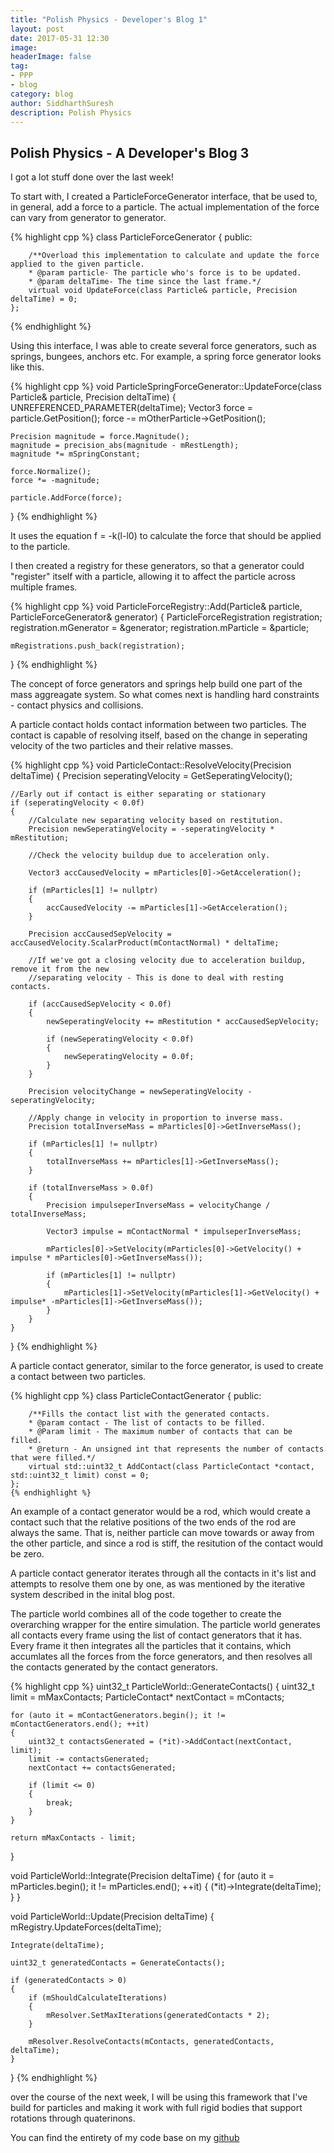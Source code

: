 ```yaml
---
title: "Polish Physics - Developer's Blog 1"
layout: post
date: 2017-05-31 12:30
image:
headerImage: false
tag: 
- PPP
- blog
category: blog
author: SiddharthSuresh
description: Polish Physics
---
```



## Polish Physics - A Developer's Blog 3


I got a lot stuff done over the last week!

To start with, I created a ParticleForceGenerator interface, that be used to, in general, add a force to a particle. The actual implementation of the force can vary from generator to generator.

{% highlight cpp %}
	class ParticleForceGenerator
	{
	public:

		/**Overload this implementation to calculate and update the force applied to the given particle.
		* @param particle- The particle who's force is to be updated.
		* @param deltaTime- The time since the last frame.*/
		virtual void UpdateForce(class Particle& particle, Precision deltaTime) = 0;
	};
{% endhighlight %}

Using this interface, I was able to create several force generators, such as springs, bungees, anchors etc. For example, a spring force generator looks like this.

{% highlight cpp %}
void ParticleSpringForceGenerator::UpdateForce(class Particle& particle, Precision deltaTime)
{
	UNREFERENCED_PARAMETER(deltaTime);
	Vector3 force = particle.GetPosition();
	force -= mOtherParticle->GetPosition();

	Precision magnitude = force.Magnitude();
	magnitude = precision_abs(magnitude - mRestLength);
	magnitude *= mSpringConstant;

	force.Normalize();
	force *= -magnitude;

	particle.AddForce(force);
}
{% endhighlight %}

It uses the equation f = -k(l-l0) to calculate the force that should be applied to the particle.

I then created a registry for these generators, so that a generator could "register" itself with a particle, allowing it to affect the particle across multiple frames.

{% highlight cpp %}
void ParticleForceRegistry::Add(Particle& particle, ParticleForceGenerator& generator)
{
	ParticleForceRegistration registration;
	registration.mGenerator = &generator;
	registration.mParticle = &particle;

	mRegistrations.push_back(registration);
}
{% endhighlight %}

The concept of force generators and springs help build one part of the mass aggreagate system. So what comes next is handling hard constraints - contact physics and collisions.

A particle contact holds contact information between two particles. The contact is capable of resolving itself, based on the change in seperating velocity of the two particles and their relative masses.

{% highlight cpp %}
void ParticleContact::ResolveVelocity(Precision deltaTime)
{
	Precision seperatingVelocity = GetSeperatingVelocity();

	//Early out if contact is either separating or stationary
	if (seperatingVelocity < 0.0f)
	{
		//Calculate new separating velocity based on restitution.
		Precision newSeperatingVelocity = -seperatingVelocity * mRestitution;

		//Check the velocity buildup due to acceleration only.

		Vector3 accCausedVelocity = mParticles[0]->GetAcceleration();

		if (mParticles[1] != nullptr)
		{
			accCausedVelocity -= mParticles[1]->GetAcceleration();
		}

		Precision accCausedSepVelocity = accCausedVelocity.ScalarProduct(mContactNormal) * deltaTime;

		//If we've got a closing velocity due to acceleration buildup, remove it from the new
		//separating velocity - This is done to deal with resting contacts.

		if (accCausedSepVelocity < 0.0f)
		{
			newSeperatingVelocity += mRestitution * accCausedSepVelocity;

			if (newSeperatingVelocity < 0.0f)
			{
				newSeperatingVelocity = 0.0f;
			}
		}

		Precision velocityChange = newSeperatingVelocity - seperatingVelocity;

		//Apply change in velocity in proportion to inverse mass.
		Precision totalInverseMass = mParticles[0]->GetInverseMass();

		if (mParticles[1] != nullptr)
		{
			totalInverseMass += mParticles[1]->GetInverseMass();
		}

		if (totalInverseMass > 0.0f)
		{
			Precision impulseperInverseMass = velocityChange / totalInverseMass;

			Vector3 impulse = mContactNormal * impulseperInverseMass;

			mParticles[0]->SetVelocity(mParticles[0]->GetVelocity() + impulse * mParticles[0]->GetInverseMass());

			if (mParticles[1] != nullptr)
			{
				mParticles[1]->SetVelocity(mParticles[1]->GetVelocity() + impulse* -mParticles[1]->GetInverseMass());
			}
		}
	}
} 
{% endhighlight %}

A particle contact generator, similar to the force generator, is used to create a contact between two particles.

{% highlight cpp %}
	class ParticleContactGenerator
	{
	public:

		/**Fills the contact list with the generated contacts.
		* @param contact - The list of contacts to be filled.
		* @Param limit - The maximum number of contacts that can be filled.
		* @return - An unsigned int that represents the number of contacts that were filled.*/
		virtual std::uint32_t AddContact(class ParticleContact *contact, std::uint32_t limit) const = 0;
	};
	{% endhighlight %}
	
An example of a contact generator would be a rod, which would create a contact such that the relative positions of the two ends of the rod are always the same.
That is, neither particle can move towards or away from the other particle, and since a rod is stiff, the resitution of the contact would be zero.

A particle contact generator iterates through all the contacts in it's list and attempts to resolve them one by one, as was mentioned by the iterative system described in the inital blog post.

The particle world combines all of the code together to create the overarching wrapper for the entire simulation. The particle world generates all contacts every frame using the list of
contact generators that it has. Every frame it then integrates all the particles that it contains, which accumlates all the forces from the force generators, and then resolves all the contacts generated by the 
contact generators.

{% highlight cpp %}
uint32_t ParticleWorld::GenerateContacts()
{
	uint32_t limit = mMaxContacts;
	ParticleContact* nextContact = mContacts;

	for (auto it = mContactGenerators.begin(); it != mContactGenerators.end(); ++it)
	{
		uint32_t contactsGenerated = (*it)->AddContact(nextContact, limit);
		limit -= contactsGenerated;
		nextContact += contactsGenerated;

		if (limit <= 0)
		{
			break;
		}
	}

	return mMaxContacts - limit;
}

void ParticleWorld::Integrate(Precision deltaTime)
{
	for (auto it = mParticles.begin(); it != mParticles.end(); ++it)
	{
		(*it)->Integrate(deltaTime);
	}
}

void ParticleWorld::Update(Precision deltaTime)
{
	mRegistry.UpdateForces(deltaTime);

	Integrate(deltaTime);

	uint32_t generatedContacts = GenerateContacts();

	if (generatedContacts > 0)
	{
		if (mShouldCalculateIterations)
		{
			mResolver.SetMaxIterations(generatedContacts * 2);
		}

		mResolver.ResolveContacts(mContacts, generatedContacts, deltaTime);
	}
}
{% endhighlight %}

over the course of the next week, I will be using this framework that I've build for particles and making it work with full rigid bodies that support rotations through quaterinons.

You can find the entirety of my code base on my [github](https://github.com/PranksterGD/PolishPhysics)